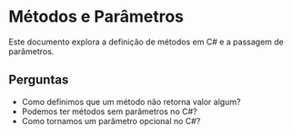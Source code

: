 # Métodos e Parâmetros

Este documento explora a definição de métodos em C# e a passagem de parâmetros.

## Perguntas

- Como definimos que um método não retorna valor algum?
- Podemos ter métodos sem parâmetros no C#?
- Como tornamos um parâmetro opcional no C#?